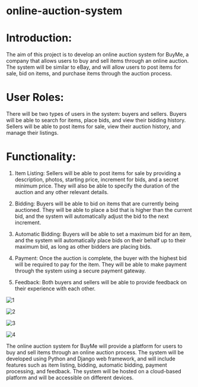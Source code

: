 # online-auction-system

# Introduction:
The aim of this project is to develop an online auction system for BuyMe, a company that allows users to buy and sell items through an online auction. The system will be similar to eBay, and will allow users to post items for sale, bid on items, and purchase items through the auction process.

# User Roles:
There will be two types of users in the system: buyers and sellers. Buyers will be able to search for items, place bids, and view their bidding history. Sellers will be able to post items for sale, view their auction history, and manage their listings.

# Functionality:

1. Item Listing: Sellers will be able to post items for sale by providing a description, photos, starting price, increment for bids, and a secret minimum price. They will also be able to specify the duration of the auction and any other relevant details.

2. Bidding: Buyers will be able to bid on items that are currently being auctioned. They will be able to place a bid that is higher than the current bid, and the system will automatically adjust the bid to the next increment.

3. Automatic Bidding: Buyers will be able to set a maximum bid for an item, and the system will automatically place bids on their behalf up to their maximum bid, as long as other bidders are placing bids.

4. Payment: Once the auction is complete, the buyer with the highest bid will be required to pay for the item. They will be able to make payment through the system using a secure payment gateway.

5. Feedback: Both buyers and sellers will be able to provide feedback on their experience with each other.

![1](https://user-images.githubusercontent.com/125510739/235756304-ca14e313-baec-4b17-8642-a156f77f7fc3.jpg)

![2](https://user-images.githubusercontent.com/125510739/235756317-2817dfa1-6cca-4180-9261-64e16b10826c.jpg)

![3](https://user-images.githubusercontent.com/125510739/235756339-3c17083f-261c-4480-9832-222b0eb4d0ed.jpg)

![4](https://user-images.githubusercontent.com/125510739/235756261-9c053591-d2e7-466a-87ba-30be14bf32e3.jpg)

The online auction system for BuyMe will provide a platform for users to buy and sell items through an online auction process. The system will be developed using Python and Django web framework, and will include features such as item listing, bidding, automatic bidding, payment processing, and feedback. The system will be hosted on a cloud-based platform and will be accessible on different devices.
